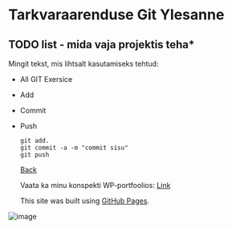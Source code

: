 # Tarkvaraarenduse Git Ylesanne
<a name="readme-top"></a>
## TODO list - mida vaja projektis teha*
Mingit tekst, mis lihtsalt kasutamiseks tehtud:
* All GIT Exersice
* Add
* Commit
* Push
  ```
  git add.
  git commit -a -m "commit sisu"
  git push
  ```
  <a href= "#readme-top">Back</a>

  Vaata ka minu konspekti WP-portfoolios:
  <a href= "https://evgeniyvasiliev24.thkit.ee/wp/" target="_blank">Link</a>

   This site was built using [GitHub Pages](https://pages.github.com/).


![image](https://github.com/user-attachments/assets/65c7f20d-244c-473c-8e55-375c05616198)
